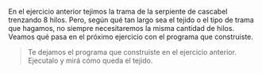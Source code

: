<gs-attire attire-url="https://raw.githubusercontent.com/MumukiProject/mumuki-guia-gobstones-repeticion-condicional-ii-kids/master/assets/attires/config_1538410692480.json"></gs-attire>

<gs-toolbox toolbox-url="https://raw.githubusercontent.com/MumukiProject/mumuki-guia-gobstones-repeticion-condicional-kids/master/assets/toolbox.xml">
</gs-toolbox>

En el ejercicio anterior tejimos la trama de la serpiente de cascabel trenzando 8 hilos. Pero, según qué tan largo sea el tejido o el tipo de trama que hagamos, no siempre necesitaremos la misma cantidad de hilos. Veamos qué pasa en el próximo ejercicio con el programa que construiste. 

> Te dejamos el programa que construiste en el ejercicio anterior. Ejecutalo y mirá cómo queda el tejido. 
